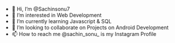 - 👋 Hi, I’m @Sachinsonu7
- 👀 I’m interested in Web Development
- 🌱 I’m currently learning Javascript & SQL
- 💞️ I’m looking to collaborate on Projects on Android Development
- 📫 How to reach me @sachin_sonu_ is my Instagram Profile


<!---
Sachinsonu7/Sachinsonu7 is a ✨ special ✨ repository because its `README.md` (this file) appears on your GitHub profile.
You can click the Preview link to take a look at your changes.
--->
